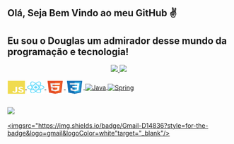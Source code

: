 ## Olá, Seja Bem Vindo ao meu GitHub ✌

## Eu sou o Douglas um admirador desse mundo da programação e tecnologia!


<div align="center">
  <a href="https://github.com/DouglasAP25">
  <img height="180em" src="https://github-readme-stats.vercel.app/api?username=DouglasAP25&show_icons=true&theme=dark&include_all_commits=true&count_private=true"/>
  <img height="180em" src="https://github-readme-stats.vercel.app/api/top-langs/?username=DouglasAP25&layout=compact&langs_count=7&theme=dark"/>
</div>

<div style="display: inline_block">
  <br />
  <img
    align="center"
    alt="Js"
    height="30"
    width="40"
    src="https://raw.githubusercontent.com/devicons/devicon/master/icons/javascript/javascript-plain.svg"
  />
  <img
    align="center"
    alt="React"
    height="30"
    width="40"
    src="https://raw.githubusercontent.com/devicons/devicon/master/icons/react/react-original.svg"
  />
  <img
    align="center"
    alt="HTML"
    height="30"
    width="40"
    src="https://raw.githubusercontent.com/devicons/devicon/master/icons/html5/html5-original.svg"
  />
  <img
    align="center"
    alt="CSS"
    height="30"
    width="40"
    src="https://raw.githubusercontent.com/devicons/devicon/master/icons/css3/css3-original.svg"
  />
  <img
    align="center"
    alt="Java"
    height="30"
    width="40"
    src="https://cdn.jsdelivr.net/gh/devicons/devicon/icons/java/java-original.svg"
  />
  <img
    align="center"
    alt="Spring"
    height="30"
    width="40"
    src="https://cdn.jsdelivr.net/gh/devicons/devicon/icons/spring/spring-plain-wordmark.svg"
  />
  
  ##
 
<div> 
   <a href="https://www.linkedin.com/in/douglas-porfiro-033200184" target="_blank"><img src="https://img.shields.io/badge/-LinkedIn-%230077B5?style=for-the-   badge&logo=linkedin&logoColor=white" target="_blank"></a> 

  <a href="douglasporfiro25@gmail.com"><imgsrc="https://img.shields.io/badge/Gmail-D14836?style=for-the-badge&logo=gmail&logoColor=white"target="_blank"/></a>
</div>
